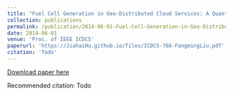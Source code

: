 ```yaml
---
title: "Fuel Cell Generation in Geo-Distributed Cloud Services: A Quantitative Study"
collection: publications
permalink: /publication/2014-06-01-Fuel-Cell-Generation-in-Geo-Distributed-Cloud-Services:-A-Quantitative-Study
date: 2014-06-01
venue: 'Proc. of IEEE ICDCS'
paperurl: 'https://JiahaiHu.github.io/files/ICDCS-768-FangmingLiu.pdf'
citation: 'Todo'
---
```


<a href='https://JiahaiHu.github.io/files/ICDCS-768-FangmingLiu.pdf'>Download paper here</a>

Recommended citation: Todo